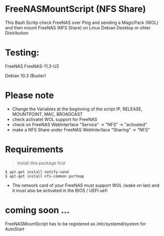 # FreeNASMountScript (NFS Share)
This Bash Scritp check FreeNAS over Ping and sending a MagicPack (WOL) and then mount FreeNAS (NFS Share) on Linux Debian Desktop or ohter Distribution 

# Testing: 
FreeNAS FreeNAS-11.3-U2

Debian 10.3 (Buster) 

# Please note

- Change the Variables at the beginning of the script IP, RELEASE, MOUNTPOINT, MAC, BROADCAST
- check activatet WOL support for FreeNAS
- check on FreeNAS WebInterface "Service" -> "NFS" -> "activated"
- make a NFS Share under FreeNAS WebInterface "Sharing" -> "NFS"

# Requirements

> Install this package first

```shell
$ apt-get install notify-send
$ apt-get install nfs-common portmap
```

- The network card of your FreeNAS must support WOL (wake on lan) and it must also be activated in the BIOS / UEFI uefi


# coming soon ...
FreeNASMountScript has to be registered as /etc/systemd/system for AutoStart
